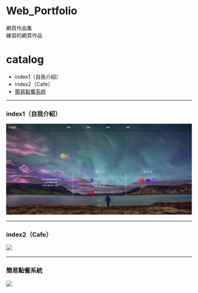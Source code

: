 # Web_Portfolio
網頁作品集<br>
練習的網頁作品
# catalog
* index1（自我介紹）<br>
* index2（Cafe）
* [簡易點餐系統][簡易點餐系統]
___
### index1（自我介紹）<br>
![](https://github.com/HzYu/Web_Portfolio/blob/master/index1/Pic/index1.gif)
___
### index2（Cafe）<br>
![](https://github.com/HzYu/Web_Portfolio/blob/master/index2/Pic/index2.gif)
___
### 簡易點餐系統<br>
![](https://github.com/HzYu/TMUST_code/blob/master/Web_Order_System/pic/pic1.PNG)


[簡易點餐系統]: https://github.com/HzYu/TMUST_code/tree/master/Web_Order_System